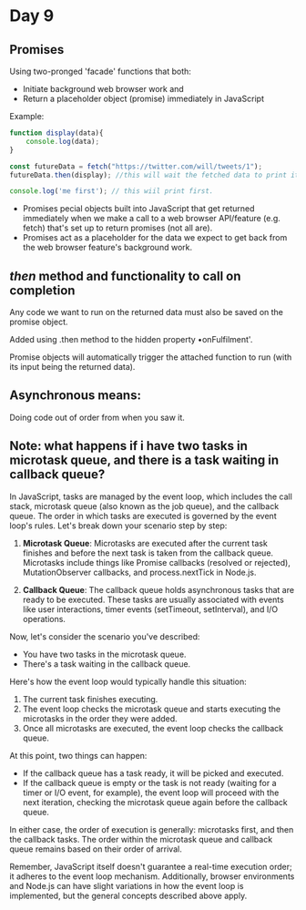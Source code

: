 <h1>Day 9</h1>

<h2>Promises</h2>

Using two-pronged 'facade' functions that both:
- Initiate background web browser work and
- Return a placeholder object (promise) immediately in JavaScript

Example:

```javascript
function display(data){
    console.log(data);
}

const futureData = fetch("https://twitter.com/will/tweets/1");
futureData.then(display); //this will wait the fetched data to print it

console.log('me first'); // this wiil print first.
```

- Promises pecial objects built into JavaScript that get returned immediately when we make a call to a web browser API/feature (e.g. fetch) that's set up to return promises (not all are).
- Promises act as a placeholder for the data we expect to get back from the web browser feature's background work.

## *then* method and functionality to call on completion

Any code we want to run on the returned data must also be saved on the promise object.

Added using .then method to the hidden property •onFulfilment'.

Promise objects will automatically trigger the attached function to run (with its input being the returned data).


## Asynchronous means:
Doing code out of order from when you saw it.


## Note: what happens if i have two tasks in microtask queue, and there is a task waiting in callback queue?

In JavaScript, tasks are managed by the event loop, which includes the call stack, microtask queue (also known as the job queue), and the callback queue. The order in which tasks are executed is governed by the event loop's rules. Let's break down your scenario step by step:

1. **Microtask Queue**: Microtasks are executed after the current task finishes and before the next task is taken from the callback queue. Microtasks include things like Promise callbacks (resolved or rejected), MutationObserver callbacks, and process.nextTick in Node.js.

2. **Callback Queue**: The callback queue holds asynchronous tasks that are ready to be executed. These tasks are usually associated with events like user interactions, timer events (setTimeout, setInterval), and I/O operations.

Now, let's consider the scenario you've described:

- You have two tasks in the microtask queue.
- There's a task waiting in the callback queue.

Here's how the event loop would typically handle this situation:

1. The current task finishes executing.
2. The event loop checks the microtask queue and starts executing the microtasks in the order they were added.
3. Once all microtasks are executed, the event loop checks the callback queue.

At this point, two things can happen:

- If the callback queue has a task ready, it will be picked and executed.
- If the callback queue is empty or the task is not ready (waiting for a timer or I/O event, for example), the event loop will proceed with the next iteration, checking the microtask queue again before the callback queue.

In either case, the order of execution is generally: microtasks first, and then the callback tasks. The order within the microtask queue and callback queue remains based on their order of arrival.

Remember, JavaScript itself doesn't guarantee a real-time execution order; it adheres to the event loop mechanism. Additionally, browser environments and Node.js can have slight variations in how the event loop is implemented, but the general concepts described above apply.
